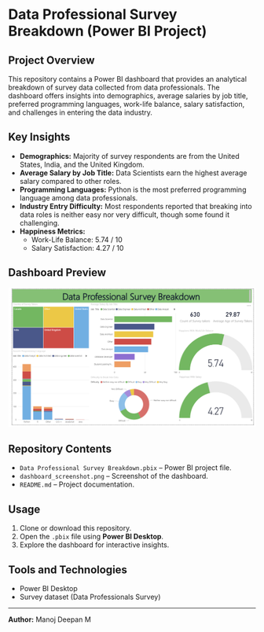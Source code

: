 # Data Professional Survey Breakdown (Power BI Project)

## Project Overview
This repository contains a Power BI dashboard that provides an analytical breakdown of survey data collected from data professionals. The dashboard offers insights into demographics, average salaries by job title, preferred programming languages, work-life balance, salary satisfaction, and challenges in entering the data industry.

## Key Insights
- **Demographics:** Majority of survey respondents are from the United States, India, and the United Kingdom.  
- **Average Salary by Job Title:** Data Scientists earn the highest average salary compared to other roles.  
- **Programming Languages:** Python is the most preferred programming language among data professionals.  
- **Industry Entry Difficulty:** Most respondents reported that breaking into data roles is neither easy nor very difficult, though some found it challenging.  
- **Happiness Metrics:**  
  - Work-Life Balance: 5.74 / 10  
  - Salary Satisfaction: 4.27 / 10  

## Dashboard Preview
![Dashboard Screenshot](dashboard_screenshot.png)

## Repository Contents
- `Data Professional Survey Breakdown.pbix` – Power BI project file.  
- `dashboard_screenshot.png` – Screenshot of the dashboard.  
- `README.md` – Project documentation.  

## Usage
1. Clone or download this repository.  
2. Open the `.pbix` file using **Power BI Desktop**.  
3. Explore the dashboard for interactive insights.  

## Tools and Technologies
- Power BI Desktop  
- Survey dataset (Data Professionals Survey)  

---

**Author:** Manoj Deepan M  
